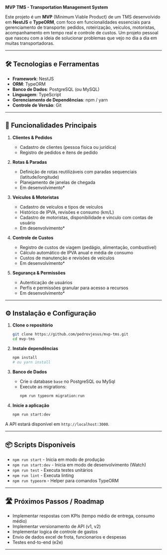 **MVP TMS - Transportation Management System**

Este projeto é um **MVP** (Minimum Viable Product) de um TMS desenvolvido em **NestJS** e **TypeORM**, com foco em funcionalidades essenciais para gerenciamento de transporte: pedidos, roteirização, veículos, motoristas, acompanhamento em tempo real e controle de custos.
Um projeto pessoal que nasceu com a ideia de solucionar problemas que vejo no dia a dia em muitas transportadoras.

---

## 🛠️ Tecnologias e Ferramentas

- **Framework**: NestJS
- **ORM**: TypeORM
- **Banco de Dados**: PostgreSQL (ou MySQL)
- **Linguagem**: TypeScript
- **Gerenciamento de Dependências**: npm / yarn
- **Controle de Versão**: Git

---

## 🚀 Funcionalidades Principais

1. **Clientes & Pedidos**

   - Cadastro de clientes (pessoa física ou jurídica)
   - Registro de pedidos e itens de pedido

2. **Rotas & Paradas**

   - Definição de rotas reutilizáveis com paradas sequenciais (latitude/longitude)
   - Planejamento de janelas de chegada
   - Em desenvolvimento*

3. **Veículos & Motoristas**

   - Cadastro de veículos e tipos de veículos
   - Histórico de IPVA, revisões e consumo (km/L)
   - Cadastro de motoristas, disponibilidade e vínculo com contas de usuário
   - Em desenvolvimento*

4. **Controle de Custos**

   - Registro de custos de viagem (pedágio, alimentação, combustível)
   - Cálculo automático de IPVA anual e média de consumo
   - Custos de manutenção e revisões de veículos
   - Em desenvolvimento*

5. **Segurança & Permissões**

   - Autenticação de usuários
   - Perfis e permissões granular para acesso a recursos
   - Em desenvolvimento*

---

## ⚙️ Instalação e Configuração

1. **Clone o repositório**

   ```bash
   git clone https://github.com/pedrovjesus/mvp-tms.git
   cd mvp-tms
   ```

2. **Instale dependências**

   ```bash
   npm install
   # ou yarn install
   ```

3. **Banco de Dados**

   - Crie o database `base` no PostgreSQL ou MySql
   - Execute as migrations:
     ```bash
     npm run typeorm migration:run
     ```

4. **Inicie a aplicação**

   ```bash
   npm run start:dev
   ```

A API estará disponível em `http://localhost:3000`.

---

## 📦 Scripts Disponíveis

- `npm run start` - Inicia em modo de produção
- `npm run start:dev` - Inicia em modo de desenvolvimento (Watch)
- `npm run test` - Executa testes unitários
- `npm run lint` - Executa linting
- `npm run typeorm` - Helper para comandos TypeORM

---

## 🛣️ Próximos Passos / Roadmap

- Implementar respostas com KPIs (tempo médio de entrega, consumo médio)
- Implementar versionamento de API (v1, v2)
- Implementar logica de controle de gastos
- Envio de dados excel de frota, funcionarios e despesas
- Testes end-to-end (e2e)

---

